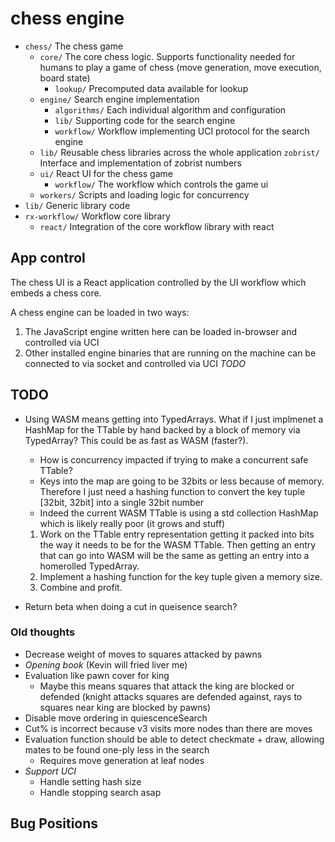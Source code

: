 # chess engine

- `chess/` The chess game
  - `core/` The core chess logic. Supports functionality needed for humans to play a game of chess (move generation, move execution, board state)
    - `lookup/` Precomputed data available for lookup
  - `engine/` Search engine implementation
    - `algorithms/` Each individual algorithm and configuration
    - `lib/` Supporting code for the search engine
    - `workflow/` Workflow implementing UCI protocol for the search engine
  - `lib/` Reusable chess libraries across the whole application
    `zobrist/` Interface and implementation of zobrist numbers
  - `ui/` React UI for the chess game
    - `workflow/` The workflow which controls the game ui
  - `workers/` Scripts and loading logic for concurrency
- `lib/` Generic library code
- `rx-workflow/` Workflow core library
  - `react/` Integration of the core workflow library with react

## App control

The chess UI is a React application controlled by the UI workflow which embeds a chess core.

A chess engine can be loaded in two ways:
1. The JavaScript engine written here can be loaded in-browser and controlled via UCI
2. Other installed engine binaries that are running on the machine can be connected to via socket and controlled via UCI *TODO*

## TODO

- Using WASM means getting into TypedArrays. What if I just implmenet a HashMap
  for the TTable by hand backed by a block of memory via TypedArray? This could be as fast as WASM (faster?).
    - How is concurrency impacted if trying to make a concurrent safe TTable?
  - Keys into the map are going to be 32bits or less because of memory. Therefore I just need a hashing function to convert the key tuple [32bit, 32bit] into a single 32bit number
  - Indeed the current WASM TTable is using a std collection HashMap which is likely really poor (it grows and stuff)
  1. Work on the TTable entry representation getting it packed into bits the way
  it needs to be for the WASM TTable. Then getting an entry that can go into WASM will be the same as getting an entry into a homerolled TypedArray.
  2. Implement a hashing function for the key tuple given a memory size.
  3. Combine and profit.

- Return beta when doing a cut in queisence search?


### Old thoughts

- Decrease weight of moves to squares attacked by pawns
- *Opening book* (Kevin will fried liver me)
- Evaluation like pawn cover for king
  - Maybe this means squares that attack the king are blocked or defended (knight attacks squares are defended against, rays to squares near king are blocked by pawns)
- Disable move ordering in quiescenceSearch
- Cut% is incorrect because v3 visits more nodes than there are moves
- Evaluation function should be able to detect checkmate + draw, allowing mates to be found one-ply less in the search
  - Requires move generation at leaf nodes
- *Support UCI*
  - Handle setting hash size
  - Handle stopping search asap

## Bug Positions
